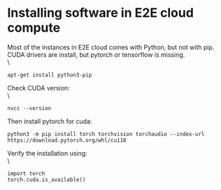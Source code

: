 # Installing software in E2E cloud compute

Most of the instances in E2E cloud comes with Python, but not with pip. CUDA drivers are install, but pytorch or tensorflow is missing.\
\


```
apt-get install python3-pip
```

Check CUDA version:\
\


```
nvcc --version
```

Then install pytorch for cuda:

```
python3 -m pip install torch torchvision torchaudio --index-url https://download.pytorch.org/whl/cu118
```

Verify the installation using:\
\


```
import torch
torch.cuda.is_available()
```
